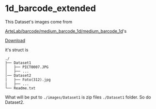 <!--
 * @Github: https://github.com/Certseeds/barcode_detection_dataset
 * @Organization: SUSTech
 * @Author: nanoseeds
 * @Date: 2021-03-13 21:09:27
 * @LastEditors: nanoseeds
 * @LastEditTime: 2021-03-13 22:45:01
 * @License: CC-BY-NC-SA_V4_0 or any later version 
 -->

# 1d_barcode_extended

This Dataset's images come from

[ArteLab/barcode/medium_barcode_1d/medium_barcode_1d](http://artelab.dista.uninsubria.it/downloads/datasets/barcode/medium_barcode_1d/medium_barcode_1d.html)'s

[Download](http://artelab.dista.uninsubria.it/downloads/datasets/barcode/medium_barcode_1d/medium_barcode_1d.zip)

it's struct is 

``` log
./
├── Dataset1
│   ├── PICT0007.JPG
│   ├── ...
│── Dataset2
|   ├── Foto(312).jpg
|   ├── ...
└── Readme.txt
```

What will be put to `./images/Dataset1` is zip files `./Dataset1` folder.
So do Dataset2.
